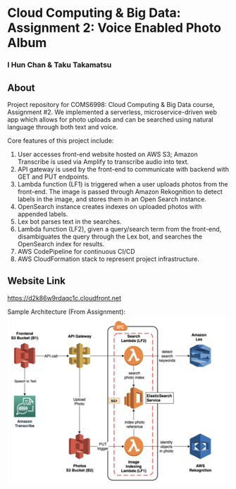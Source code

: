 # Cloud Computing & Big Data: Assignment 2: Voice Enabled Photo Album #
### I Hun Chan & Taku Takamatsu ###

## About ##

Project repository for COMS6998: Cloud Computing & Big Data course, Assignment #2. We implemented a serverless, microservice-driven web app which allows for photo uploads and can be searched using natural language through both text and voice.

Core features of this project include:
1. User accesses front-end website hosted on AWS S3; Amazon Transcribe is used via Amplify to transcribe audio into text.
2. API gateway is used by the front-end to communicate with backend with GET and PUT endpoints.
3. Lambda function (LF1) is triggered when a user uploads photos from the front-end. The image is passed through Amazon Rekognition to detect labels in the image, and stores them in an Open Search instance.
4. OpenSearch instance creates indexes on uploaded photos with appended labels.
5. Lex bot parses text in the searches.
6. Lambda function (LF2), given a query/search term from the front-end, disambiguates the query through the Lex bot, and searches the OpenSearch index for results.
7. AWS CodePipeline for continuous CI/CD
8. AWS CloudFormation stack to represent project infrastructure.

## Website Link ##
https://d2k86w9rdaqc1c.cloudfront.net

Sample Architecture (From Assignment): 
<img src="voice-enabled-photo-search-architecture.jpg" />
